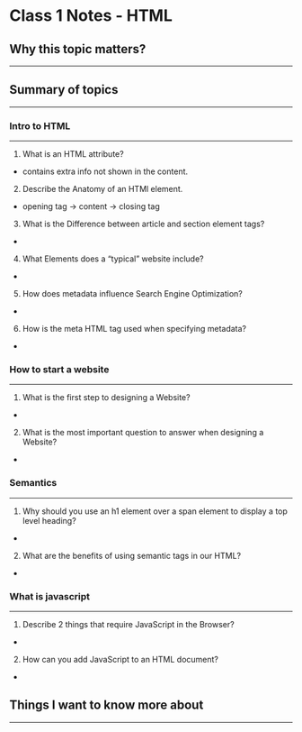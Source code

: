 # Class 1 Notes - HTML

## Why this topic matters?

---  

## Summary of topics

---

### Intro to HTML

---

1. What is an HTML attribute?

- contains extra info not shown in the content.  

2. Describe the Anatomy of an HTMl element.

- opening tag -> content -> closing tag

3. What is the Difference between article and section element tags?

-

4. What Elements does a “typical” website include?

-

5. How does metadata influence Search Engine Optimization?

-

6. How is the meta HTML tag used when specifying metadata?

-

### How to start a website

---

1. What is the first step to designing a Website?

-

2. What is the most important question to answer when designing a Website?

-

### Semantics

---

1. Why should you use an h1 element over a span element to display a top level heading?

-

2. What are the benefits of using semantic tags in our HTML?

-

### What is javascript

---

1. Describe 2 things that require JavaScript in the Browser?

-

2. How can you add JavaScript to an HTML document?

-

## Things I want to know more about

---
